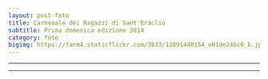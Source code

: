 ```yaml
---
layout: post-foto
title: Carnevale dei Ragazzi di Sant'Eraclio
subtitle: Prima domenica edizione 2014
category: foto
bigimg: https://farm4.staticflickr.com/3833/12891440154_e01de24bc0_b.jpg
---
```

<div class="flickr-album-contaier" data-photoset="72157641772670485"></div>
<hr/>
<div class="flickr-album-contaier" data-photoset="72157641774445223"></div>
<hr/>
<div class="flickr-album-contaier" data-photoset="72157641868244355"></div>